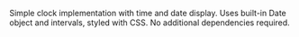 Simple clock implementation with time and date display. Uses built-in Date object and intervals, styled with CSS. No additional dependencies required.